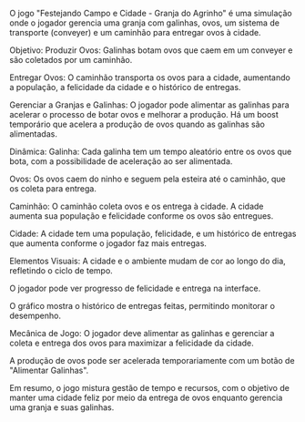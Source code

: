 O jogo "Festejando Campo e Cidade - Granja do Agrinho" é uma simulação onde o jogador gerencia uma granja com galinhas, ovos, um sistema de transporte (conveyer) e um caminhão para entregar ovos à cidade.

Objetivo:
Produzir Ovos: Galinhas botam ovos que caem em um conveyer e são coletados por um caminhão.

Entregar Ovos: O caminhão transporta os ovos para a cidade, aumentando a população, a felicidade da cidade e o histórico de entregas.

Gerenciar a Granjas e Galinhas: O jogador pode alimentar as galinhas para acelerar o processo de botar ovos e melhorar a produção. Há um boost temporário que acelera a produção de ovos quando as galinhas são alimentadas.

Dinâmica:
Galinha: Cada galinha tem um tempo aleatório entre os ovos que bota, com a possibilidade de aceleração ao ser alimentada.

Ovos: Os ovos caem do ninho e seguem pela esteira até o caminhão, que os coleta para entrega.

Caminhão: O caminhão coleta ovos e os entrega à cidade. A cidade aumenta sua população e felicidade conforme os ovos são entregues.

Cidade: A cidade tem uma população, felicidade, e um histórico de entregas que aumenta conforme o jogador faz mais entregas.

Elementos Visuais:
A cidade e o ambiente mudam de cor ao longo do dia, refletindo o ciclo de tempo.

O jogador pode ver progresso de felicidade e entrega na interface.

O gráfico mostra o histórico de entregas feitas, permitindo monitorar o desempenho.

Mecânica de Jogo:
O jogador deve alimentar as galinhas e gerenciar a coleta e entrega dos ovos para maximizar a felicidade da cidade.

A produção de ovos pode ser acelerada temporariamente com um botão de "Alimentar Galinhas".

Em resumo, o jogo mistura gestão de tempo e recursos, com o objetivo de manter uma cidade feliz por meio da entrega de ovos enquanto gerencia uma granja e suas galinhas.





